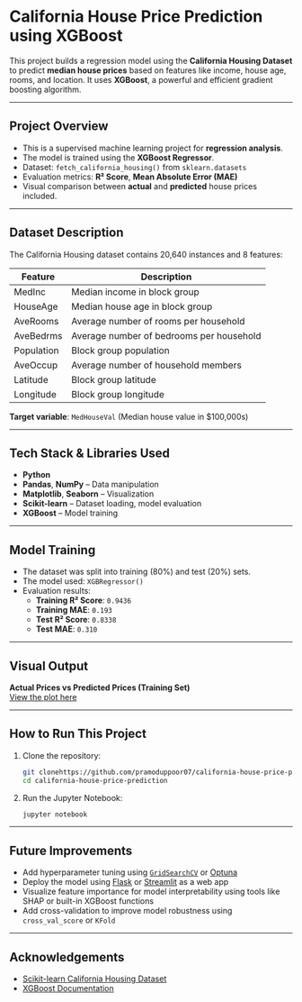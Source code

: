 
#  California House Price Prediction using XGBoost

This project builds a regression model using the **California Housing Dataset** to predict **median house prices** based on features like income, house age, rooms, and location. It uses **XGBoost**, a powerful and efficient gradient boosting algorithm.

---

##  Project Overview

- This is a supervised machine learning project for **regression analysis**.
- The model is trained using the **XGBoost Regressor**.
- Dataset: `fetch_california_housing()` from `sklearn.datasets`
- Evaluation metrics: **R² Score**, **Mean Absolute Error (MAE)**
- Visual comparison between **actual** and **predicted** house prices included.

---

##  Dataset Description

The California Housing dataset contains 20,640 instances and 8 features:

| Feature      | Description                                      |
|--------------|--------------------------------------------------|
| MedInc       | Median income in block group                    |
| HouseAge     | Median house age in block group                 |
| AveRooms     | Average number of rooms per household           |
| AveBedrms    | Average number of bedrooms per household        |
| Population   | Block group population                          |
| AveOccup     | Average number of household members             |
| Latitude     | Block group latitude                            |
| Longitude    | Block group longitude                           |

**Target variable**: `MedHouseVal` (Median house value in $100,000s)

---

##  Tech Stack & Libraries Used

- **Python**
- **Pandas**, **NumPy** – Data manipulation
- **Matplotlib**, **Seaborn** – Visualization
- **Scikit-learn** – Dataset loading, model evaluation
- **XGBoost** – Model training

---

##  Model Training

- The dataset was split into training (80%) and test (20%) sets.
- The model used: `XGBRegressor()`
- Evaluation results:
  - **Training R² Score**: `0.9436`
  - **Training MAE**: `0.193`
  - **Test R² Score**: `0.8338`
  - **Test MAE**: `0.310`

---



##  Visual Output

**Actual Prices vs Predicted Prices (Training Set)**  
[View the plot here](https://raw.githubusercontent.com/pramoduppoor07/House_Price_Prediction/main/actual_vs_predicted.png)

---

##  How to Run This Project

1. Clone the repository:
   ```bash
   git clonehttps://github.com/pramoduppoor07/california-house-price-prediction.git  
   cd california-house-price-prediction

2. Run the Jupyter Notebook:
   ````bash
   jupyter notebook

---

##  Future Improvements

-  Add hyperparameter tuning using [`GridSearchCV`](https://scikit-learn.org/stable/modules/generated/sklearn.model_selection.GridSearchCV.html ) or [Optuna](https://optuna.org/ )
-  Deploy the model using [Flask](https://flask.palletsprojects.com/ ) or [Streamlit](https://streamlit.io/ ) as a web app
-  Visualize feature importance for model interpretability using tools like SHAP or built-in XGBoost functions
-  Add cross-validation to improve model robustness using `cross_val_score` or `KFold`
  
---

##  Acknowledgements

- [Scikit-learn California Housing Dataset](https://scikit-learn.org/stable/modules/generated/sklearn.datasets.fetch_california_housing.html )
- [XGBoost Documentation](https://xgboost.readthedocs.io/en/stable/ )
